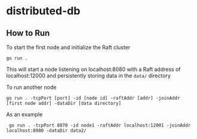 # distributed-db

## How to Run

To start the first node and initialize the Raft cluster
```
go run .
```
This will start a node listening on localhost:8080 with a Raft address of localhost:12000 and persistently storing data in the `data/` directory

To run another node
```
go run . -tcpPort [port] -id [node id] -raftAddr [addr] -joinAddr [first node addr] -dataDir [data directory]
```

As an example
```
 go run . -tcpPort 8070 -id node1 -raftAddr localhost:12001 -joinAddr localhost:8080 -dataDir data2/
 ```